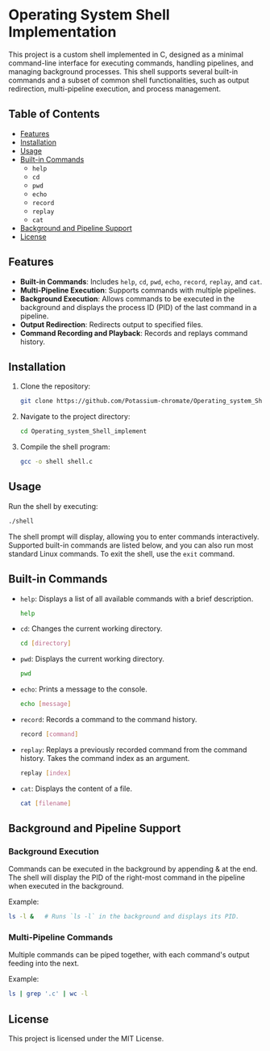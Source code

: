 # Operating System Shell Implementation

This project is a custom shell implemented in C, designed as a minimal command-line interface for executing commands, handling pipelines, and managing background processes. This shell supports several built-in commands and a subset of common shell functionalities, such as output redirection, multi-pipeline execution, and process management. 

## Table of Contents
- [Features](#features)
- [Installation](#installation)
- [Usage](#usage)
- [Built-in Commands](#built-in-commands)
  - `help`
  - `cd`
  - `pwd`
  - `echo`
  - `record`
  - `replay`
  - `cat`
- [Background and Pipeline Support](#background-and-pipeline-support)
- [License](#license)

## Features

- **Built-in Commands**: Includes `help`, `cd`, `pwd`, `echo`, `record`, `replay`, and `cat`.
- **Multi-Pipeline Execution**: Supports commands with multiple pipelines.
- **Background Execution**: Allows commands to be executed in the background and displays the process ID (PID) of the last command in a pipeline.
- **Output Redirection**: Redirects output to specified files.
- **Command Recording and Playback**: Records and replays command history.

## Installation

1. Clone the repository:
   ```bash
   git clone https://github.com/Potassium-chromate/Operating_system_Shell_implement.git
   ```
2. Navigate to the project directory:
   ```bash
   cd Operating_system_Shell_implement
   ```
3. Compile the shell program:
   ```bash
   gcc -o shell shell.c
   ```

## Usage
Run the shell by executing:
```bash
./shell
```
The shell prompt will display, allowing you to enter commands interactively. Supported built-in commands are listed below, and you can also run most standard Linux commands.
To exit the shell, use the `exit` command.

## Built-in Commands
- `help`: Displays a list of all available commands with a brief description.
  ```bash
  help
  ```
- `cd`: Changes the current working directory.
  ```bash
  cd [directory]
  ```
- `pwd`: Displays the current working directory.
  ``` bash
  pwd
  ```
- `echo`: Prints a message to the console.
  ```bash
  echo [message]
  ```
- `record`: Records a command to the command history.
  ```bash
  record [command]
  ```
- `replay`: Replays a previously recorded command from the command history. Takes the command index as an argument.
  ```bash
  replay [index]
  ```
- `cat`: Displays the content of a file.
  ```bash
  cat [filename]
  ```
## Background and Pipeline Support
### Background Execution
Commands can be executed in the background by appending & at the end. The shell will display the PID of the right-most command in the pipeline when executed in the background.

Example:
```bash
ls -l &   # Runs `ls -l` in the background and displays its PID.
```
### Multi-Pipeline Commands
Multiple commands can be piped together, with each command's output feeding into the next.

Example:

```bash
ls | grep '.c' | wc -l
```
## License
This project is licensed under the MIT License.
